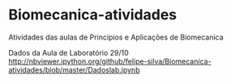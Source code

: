 Biomecanica-atividades
======================

Atividades das aulas de Principios e Aplicações de Biomecanica

Dados da Aula de Laboratório 29/10
http://nbviewer.ipython.org/github/felipe-silva/Biomecanica-atividades/blob/master/Dadoslab.ipynb
